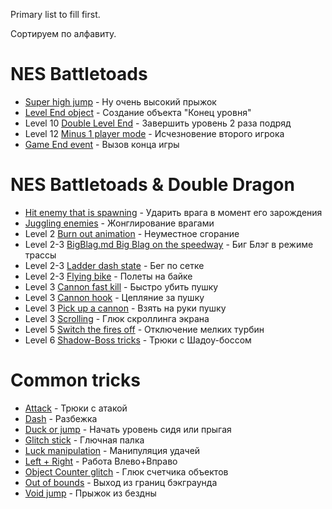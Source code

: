 Primary list to fill first.

Сортируем по алфавиту.

# NES Battletoads

 * [Super high jump](SuperGlitchJump.md) - Ну очень высокий прыжок
 * [Level End object](LevelEn.mdd) - Создание объекта "Конец уровня"
 * Level 10 [Double Level End](TwiceLevelEnd.md) - Завершить уровень 2 раза подряд
 * Level 12 [Minus 1 player mode](MinusPlayer.md) - Исчезновение второго игрока
 * [Game End event](GameEnd.md) - Вызов конца игры

# NES Battletoads & Double Dragon

 * [Hit enemy that is spawning](HitSpawningEnemy.md) - Ударить врага в момент его зарождения
 * [Juggling enemies](JugglingEnemies.md) - Жонглирование врагами
 * Level 2 [Burn out animation](BurnOutAnimation.md) - Неуместное сгорание
 * Level 2-3 [BigBlag.md Big Blag on the speedway]() - Биг Блэг в режиме трассы
 * Level 2-3 [Ladder dash state](LadderDash.md) - Бег по сетке
 * Level 2-3 [Flying bike](FlyingBike.md) - Полеты на байке
 * Level 3 [Cannon fast kill](CannonFastKill.md) - Быстро убить пушку
 * Level 3 [Cannon hook](CannonHook.md) - Цепляние за пушку
 * Level 3 [Pick up a cannon](CannonPickUp.md) - Взять на руки пушку
 * Level 3 [Scrolling](Scrolling.md) - Глюк скроллинга экрана
 * Level 5 [Switch the fires off](StopFires.md) - Отключение мелких турбин
 * Level 6 [Shadow-Boss tricks](ShadowBoss.md) - Трюки с Шадоу-боссом

# Common tricks

 * [Attack](Attack.md) - Трюки с атакой
 * [Dash](Dash.md) - Разбежка
 * [Duck or jump](DuckJump.md) - Начать уровень сидя или прыгая
 * [Glitch stick](GlitchStick.md) - Глючная палка
 * [Luck manipulation](LuckManipulation.md) - Манипуляция удачей
 * [Left + Right](LeftRight.md) - Работа Влево+Вправо
 * [Object Counter glitch](ObjectCounter.md) - Глюк счетчика объектов
 * [Out of bounds](OutOfBounds.md) - Выход из границ бэкграунда
 * [Void jump](VoidJump.md) - Прыжок из бездны
